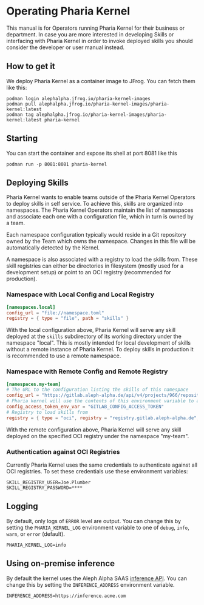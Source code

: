 # Operating Pharia Kernel

This manual is for Operators running Pharia Kernel for their business or department. In case you are more interested in developing Skills or interfacing with Pharia Kernel in order to invoke deployed skills you should consider the developer or user manual instead.

## How to get it

We deploy Pharia Kernel as a container image to JFrog. You can fetch them like this:

```shell
podman login alephalpha.jfrog.io/pharia-kernel-images
podman pull alephalpha.jfrog.io/pharia-kernel-images/pharia-kernel:latest
podman tag alephalpha.jfrog.io/pharia-kernel-images/pharia-kernel:latest pharia-kernel
```

## Starting

You can start the container and expose its shell at port 8081 like this

```shell
podman run -p 8081:8081 pharia-kernel
```

## Deploying Skills

Pharia Kernel wants to enable teams outside of the Pharia Kernel Operators to deploy skills in self service. To achieve this, skills are organized into namespaces. The Pharia Kernel Operators maintain the list of namespaces and associate each one with a configuration file, which in turn is owned by a team.

Each namespace configuration typically would reside in a Git repository owned by the Team which owns the namespace. Changes in this file will be automatically detected by the Kernel.

A namespace is also associated with a registry to load the skills from. These skill registries can either be directories in filesystem (mostly used for a development setup) or point to an OCI registry (recommended for production).

### Namespace with Local Config and Local Registry

```toml
[namespaces.local]
config_url = "file://namespace.toml"
registry = { type = "file", path = "skills" }
```

With the local configuration above, Pharia Kernel will serve any skill deployed at the `skills` subdirectory of its working directory under the namespace "local". This is mostly intended for local development of skills without a remote instance of Pharia Kernel. To deploy skills in production it is recommended to use a remote namespace. 

### Namespace with Remote Config and Remote Registry

```toml
[namespaces.my-team]
# The URL to the configuration listing the skills of this namespace
config_url = "https://gitlab.aleph-alpha.de/api/v4/projects/966/repository/files/config.toml/raw?ref=main"
# Pharia kernel will use the contents of this environment variable to access (authorize) the above URL
config_access_token_env_var = "GITLAB_CONFIG_ACCESS_TOKEN"
# Registry to load skills from
registry = { type = "oci", registry = "registry.gitlab.aleph-alpha.de", repository = "engineering/pharia-skills/skills" }
```


With the remote configuration above, Pharia Kernel will serve any skill deployed on the specified OCI registry under the namespace "my-team".

### Authentication against OCI Registries

Currently Pharia Kernel uses the same credentials to authenticate against all OCI registries. To set these credentials use these environment variables:

```shell
SKILL_REGISTRY_USER=Joe.Plumber
SKILL_REGISTRY_PASSWORD=****
```

## Logging

By default, only logs of `ERROR` level are output. You can change this by setting the `PHARIA_KERNEL_LOG` environment variable to one of `debug`, `info`, `warn`, or `error` (default).

```shell
PHARIA_KERNEL_LOG=info
```

## Using on-premise inference

By default the kernel uses the Aleph Alpha SAAS [inference API](https://api.aleph-alpha.com). You can change this by setting the `INFERENCE_ADDRESS` environment variable.

```shell
INFERENCE_ADDRESS=https://inference.acme.com
```

